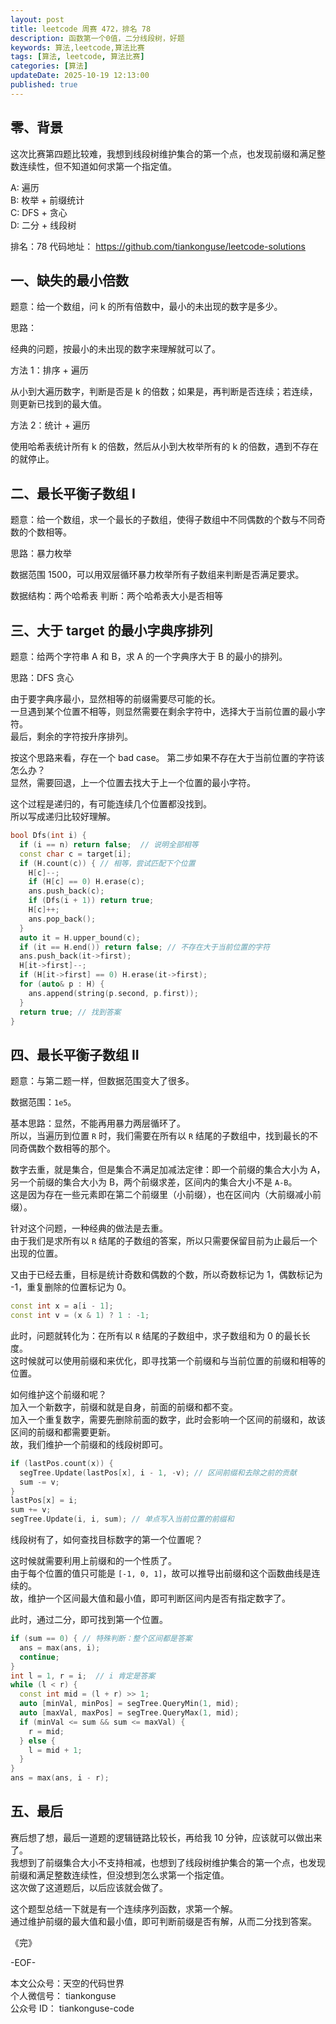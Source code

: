 ```yaml
---
layout: post
title: leetcode 周赛 472，排名 78
description: 函数第一个0值，二分线段树，好题       
keywords: 算法,leetcode,算法比赛
tags: [算法, leetcode, 算法比赛]
categories: [算法]
updateDate: 2025-10-19 12:13:00
published: true
---
```


## 零、背景


这次比赛第四题比较难，我想到线段树维护集合的第一个点，也发现前缀和满足整数连续性，但不知道如何求第一个指定值。  


A: 遍历  
B: 枚举 + 前缀统计  
C: DFS + 贪心  
D: 二分 + 线段树  


排名：78
代码地址： https://github.com/tiankonguse/leetcode-solutions  


## 一、缺失的最小倍数  


题意：给一个数组，问 k 的所有倍数中，最小的未出现的数字是多少。  


思路：  


经典的问题，按最小的未出现的数字来理解就可以了。  


方法 1：排序 + 遍历  


从小到大遍历数字，判断是否是 k 的倍数；如果是，再判断是否连续；若连续，则更新已找到的最大值。  


方法 2：统计 + 遍历  


使用哈希表统计所有 k 的倍数，然后从小到大枚举所有的 k 的倍数，遇到不存在的就停止。  



## 二、最长平衡子数组 I  


题意：给一个数组，求一个最长的子数组，使得子数组中不同偶数的个数与不同奇数的个数相等。  



思路：暴力枚举  


数据范围 1500，可以用双层循环暴力枚举所有子数组来判断是否满足要求。  


数据结构：两个哈希表
判断：两个哈希表大小是否相等  


## 三、大于 target 的最小字典序排列  


题意：给两个字符串 A 和 B，求 A 的一个字典序大于 B 的最小的排列。  


思路：DFS 贪心  


由于要字典序最小，显然相等的前缀需要尽可能的长。  
一旦遇到某个位置不相等，则显然需要在剩余字符中，选择大于当前位置的最小字符。  
最后，剩余的字符按升序排列。  


按这个思路来看，存在一个 bad case。 
第二步如果不存在大于当前位置的字符该怎么办？  
显然，需要回退，上一个位置去找大于上一个位置的最小字符。  


这个过程是递归的，有可能连续几个位置都没找到。  
所以写成递归比较好理解。  


```cpp
bool Dfs(int i) {
  if (i == n) return false;  // 说明全部相等
  const char c = target[i];
  if (H.count(c)) { // 相等，尝试匹配下个位置
    H[c]--;
    if (H[c] == 0) H.erase(c);
    ans.push_back(c);
    if (Dfs(i + 1)) return true;
    H[c]++;
    ans.pop_back();
  }
  auto it = H.upper_bound(c);
  if (it == H.end()) return false; // 不存在大于当前位置的字符
  ans.push_back(it->first);
  H[it->first]--;
  if (H[it->first] == 0) H.erase(it->first);
  for (auto& p : H) {
    ans.append(string(p.second, p.first));
  }
  return true; // 找到答案
}
```


## 四、最长平衡子数组 II


题意：与第二题一样，但数据范围变大了很多。  


数据范围：`1e5`。  


基本思路：显然，不能再用暴力两层循环了。  
所以，当遍历到位置 `R` 时，我们需要在所有以 `R` 结尾的子数组中，找到最长的不同奇偶数个数相等的那个。   


数字去重，就是集合，但是集合不满足加减法定律：即一个前缀的集合大小为 A，另一个前缀的集合大小为 B，两个前缀求差，区间内的集合大小不是 `A-B`。  
这是因为存在一些元素即在第二个前缀里（小前缀），也在区间内（大前缀减小前缀）。   


针对这个问题，一种经典的做法是去重。  
由于我们是求所有以 `R` 结尾的子数组的答案，所以只需要保留目前为止最后一个出现的位置。  


又由于已经去重，目标是统计奇数和偶数的个数，所以奇数标记为 1，偶数标记为 -1，重复删除的位置标记为 0。  


```cpp
const int x = a[i - 1];
const int v = (x & 1) ? 1 : -1;
```


此时，问题就转化为：在所有以 `R` 结尾的子数组中，求子数组和为 0 的最长长度。  
这时候就可以使用前缀和来优化，即寻找第一个前缀和与当前位置的前缀和相等的位置。  


如何维护这个前缀和呢？  
加入一个新数字，前缀和就是自身，前面的前缀和都不变。  
加入一个重复数字，需要先删除前面的数字，此时会影响一个区间的前缀和，故该区间的前缀和都需要更新。  
故，我们维护一个前缀和的线段树即可。  


```cpp
if (lastPos.count(x)) {
  segTree.Update(lastPos[x], i - 1, -v); // 区间前缀和去除之前的贡献
  sum -= v;
}
lastPos[x] = i;
sum += v;
segTree.Update(i, i, sum); // 单点写入当前位置的前缀和
```


线段树有了，如何查找目标数字的第一个位置呢？  


这时候就需要利用上前缀和的一个性质了。  
由于每个位置的值只可能是 `[-1, 0, 1]`，故可以推导出前缀和这个函数曲线是连续的。  
故，维护一个区间最大值和最小值，即可判断区间内是否有指定数字了。  


此时，通过二分，即可找到第一个位置。  


```cpp
if (sum == 0) { // 特殊判断：整个区间都是答案
  ans = max(ans, i);
  continue;
}
int l = 1, r = i;  // i 肯定是答案
while (l < r) {
  const int mid = (l + r) >> 1;
  auto [minVal, minPos] = segTree.QueryMin(1, mid);
  auto [maxVal, maxPos] = segTree.QueryMax(1, mid);
  if (minVal <= sum && sum <= maxVal) {
    r = mid;
  } else {
    l = mid + 1;
  }
}
ans = max(ans, i - r);
```


## 五、最后  


赛后想了想，最后一道题的逻辑链路比较长，再给我 10 分钟，应该就可以做出来了。  
我想到了前缀集合大小不支持相减，也想到了线段树维护集合的第一个点，也发现前缀和满足整数连续性，但没想到怎么求第一个指定值。   
这次做了这道题后，以后应该就会做了。  


这个题型总结一下就是有一个连续序列函数，求第一个解。  
通过维护前缀的最大值和最小值，即可判断前缀是否有解，从而二分找到答案。  







《完》  


-EOF-  

本文公众号：天空的代码世界  
个人微信号： tiankonguse  
公众号 ID： tiankonguse-code
